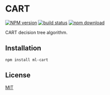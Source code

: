 # CART

  [![NPM version][npm-image]][npm-url]
  [![build status][travis-image]][travis-url]
  [![npm download][download-image]][download-url]

CART decision tree algorithm.

## Installation

`npm install ml-cart`

## License

  [MIT](./LICENSE)

[npm-image]: https://img.shields.io/npm/v/ml-cart.svg?style=flat-square
[npm-url]: https://npmjs.org/package/ml-cart
[travis-image]: https://img.shields.io/travis/mljs/decision-tree-cart/master.svg?style=flat-square
[travis-url]: https://travis-ci.org/mljs/decision-tree-cart
[download-image]: https://img.shields.io/npm/dm/ml-cart.svg?style=flat-square
[download-url]: https://npmjs.org/package/ml-cart
